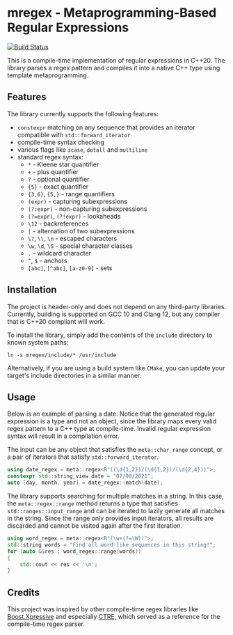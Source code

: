 # mregex - Metaprogramming-Based Regular Expressions
[![Build Status](https://app.travis-ci.com/iulian-rusu/mregex.svg?token=yYkpQVp4y1XUXWqsFXsK&branch=master)](https://app.travis-ci.com/iulian-rusu/mregex)

This is a compile-time implementation of regular expressions in C++20.
The library parses a regex pattern and compiles it into a native C++
type using template metaprogramming.

## Features
The library currently supports the following features:
* `constexpr` matching on any sequence that provides 
an iterator compatible with `std::forward_iterator`
* compile-time syntax checking
* various flags like `icase`, `dotall` and `multiline`
* standard regex syntax:
    * `*` - Kleene star quantifier
    * `+` - plus quantifier
    * `?` - optional quantifier
    * `{5}` - exact quantifier
    * `{3,6}`, `{5,}` - range quantifiers
    * `(expr)` - capturing subexpressions
    * `(?:expr)` - non-capturing subexpressions
    * `(?=expr)`, `(?!expr)` - lookaheads
    * `\12` - backreferences
    * `|` - alternation of two subexpressions
    * `\?`, `\\`, `\n` - escaped characters
    * `\w`, `\d`, `\S` - special character classes
    * `.` - wildcard character
    * `^`, `$` - anchors
    * `[abc]`, `[^abc]`, `[a-z0-9]` - sets
    
## Installation

The project is header-only and does not depend on any third-party libraries. 
Currently, building is supported on GCC 10 and Clang 12, but any compiler that is C++20 compliant 
will work.

To install the library, simply add the contents of the `include` directory 
to known system paths:
```shell
ln -s mregex/include/* /usr/include
```
Alternatively, if you are using a build system like `CMake`, you can update your 
target's include directories in a similar manner.

## Usage
Below is an example of parsing a date.
Notice that the generated regular expression is a type and not an object, since the library maps every
valid regex pattern to a C++ type at compile-time. Invalid regular expression syntax will result
in a compilation error.

The input can be any object that satisfies the `meta::char_range` concept, or a pair of iterators that
satisfy `std::forward_iterator`.
```cpp
using date_regex = meta::regex<R"((\d{1,2})/(\d{1,2})/(\d{2,4}))">;
constexpr std::string_view date = "07/08/2021";
auto [day, month, year] = date_regex::match(date);
```

The library supports searching for multiple matches in a string. In this case,
the `meta::regex::range` method returns a type that satisfies `std::ranges::input_range`
and can be iterated to lazily generate all matches in the string. Since the range only provides 
input iterators, all results are discarded and cannot be visited again after the first
iteration.
```cpp
using word_regex = meta::regex<R"(\w+(?=\W))">;
std::string words = "Find all word-like sequences in this string!";
for (auto &&res : word_regex::range(words))
{
    std::cout << res << '\n';
}
```

## Credits
This project was inspired by other compile-time regex libraries
like [Boost.Xpressive](https://www.boost.org/doc/libs/1_65_1/doc/html/xpressive.html)
and especially [CTRE](https://github.com/hanickadot/compile-time-regular-expressions), 
which served as a reference for the compile-time regex parser.
